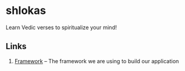 # shlokas
Learn Vedic verses to spiritualize your mind!

## Links
1. [Framework](https://github.com/akdasa-studios/framework) – The framework we are using to build our application
